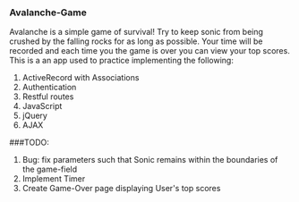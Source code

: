 ### Avalanche-Game

Avalanche is a simple game of survival! Try to keep sonic from being crushed by the falling rocks for as long as possible.
Your time will be recorded and each time you the game is over you can view your top scores. This is a an app used to practice implementing the following:

1. ActiveRecord with Associations
2. Authentication
3. Restful routes
4. JavaScript
5. jQuery
6. AJAX

###TODO:

1. Bug: fix parameters such that Sonic remains within the boundaries of the game-field
2. Implement Timer
3. Create Game-Over page displaying User's top scores

